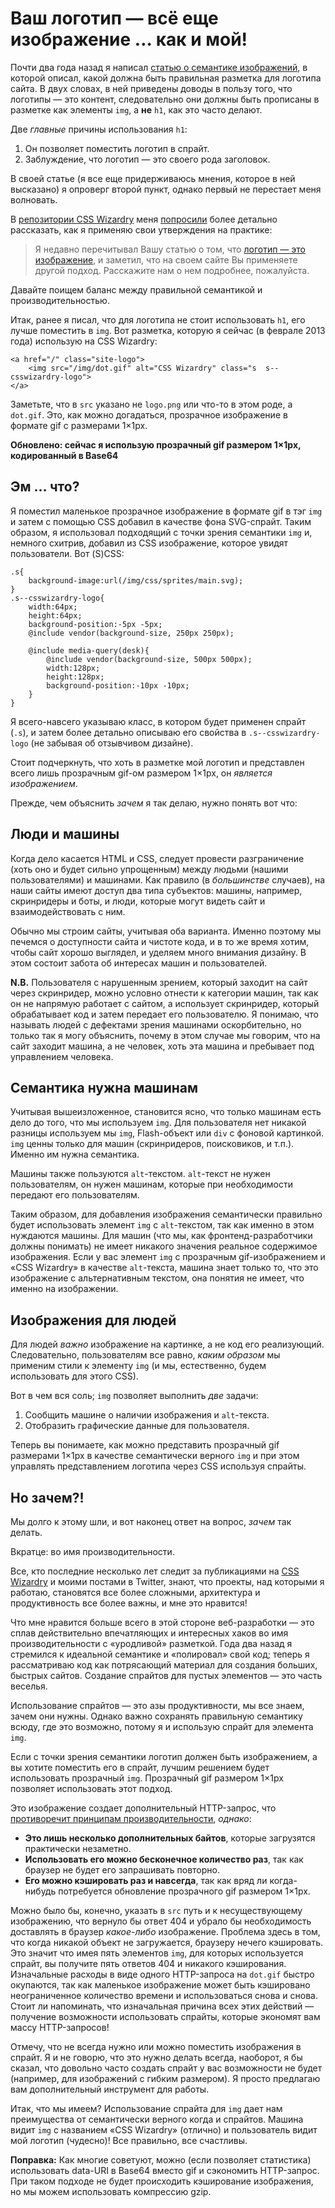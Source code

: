 # Ваш логотип — всё еще изображение … как и мой!

Почти два года назад я написал [статью о семантике изображений][1], в которой
описал, какой должна быть правильная разметка для логотипа сайта. В двух словах,
в ней приведены доводы в пользу того, что логотипы — это контент, следовательно
они должны быть прописаны в разметке как элементы `img`, а **не** `h1`, как это
часто делают.

Две *главные* причины использования `h1`:

1. Он позволяет поместить логотип в спрайт.
2. Заблуждение, что логотип — это своего рода заголовок.

В своей статье (я все еще придерживаюсь мнения, которое в ней высказано) я
опроверг второй пункт, однако первый не перестает меня волновать.

В [репозитории CSS Wizardry][3] меня [попросили][2] более детально рассказать,
как я применяю свои утверждения на практике:

> Я недавно перечитывал Вашу статью о том, что [логотип — это изображение][4], и
заметил, что на своем сайте Вы применяете другой подход. Расскажите нам о нем
подробнее, пожалуйста.

Давайте поищем баланс между правильной семантикой и производительностью.

Итак, ранее я писал, что для логотипа не стоит использовать `h1`, его лучше
поместить в `img`. Вот разметка, которую я сейчас (в феврале 2013 года) 
использую на CSS Wizardry:

	<a href="/" class="site-logo">
		<img src="/img/dot.gif" alt="CSS Wizardry" class="s  s--csswizardry-logo">
	</a>

Заметьте, что в `src` указано не `logo.png` или что-то в этом роде, а `dot.gif`.
Это, как можно догадаться, прозрачное изображение в формате gif с размерами
1×1px.

**Обновлено: сейчас я использую прозрачный gif размером 1×1px, кодированный в
Base64**

## Эм … что?

Я поместил маленькое прозрачное изображение в формате gif в тэг `img` и затем с
помощью CSS добавил в качестве фона SVG-спрайт. Таким образом, я использовал
подходящий с точки зрения семантики `img` и, немного схитрив, добавил из CSS
изображение, которое увидят пользователи. Вот (S)CSS:

	.s{
		background-image:url(/img/css/sprites/main.svg);
	}
	.s--csswizardry-logo{
		width:64px;
		height:64px;
		background-position:-5px -5px;
		@include vendor(background-size, 250px 250px);

		@include media-query(desk){
			@include vendor(background-size, 500px 500px);
			width:128px;
			height:128px;
			background-position:-10px -10px;
		}
	}

Я всего-навсего указываю класс, в котором будет применен спрайт (`.s`), и затем
более детально описываю его свойства в `.s--csswizardry-logo` (не забывая об
отзывчивом дизайне).

Стоит подчеркнуть, что хоть в разметке мой логотип и представлен всего лишь
прозрачным gif-ом размером 1×1px, он *является изображением*.

Прежде, чем объяснить *зачем* я так делаю, нужно понять вот что:

## Люди и машины

Когда дело касается HTML и CSS, следует провести разграничение (хоть оно и будет
сильно упрощенным) между людьми (нашими пользователями) и машинами. Как правило
(в *большинстве* случаев), на наши сайты имеют доступ два типа субъектов: 
машины, например, скринридеры и боты, и люди, которые могут видеть сайт и
взаимодействовать с ним.

Обычно мы строим сайты, учитывая оба варианта. Именно поэтому мы печемся о
доступности сайта и чистоте кода, и в то же время хотим, чтобы сайт хорошо
выглядел, и уделяем много внимания дизайну. В этом состоит забота об интересах
машин и пользователей.

**N.B.** Пользователя с нарушенным зрением, который заходит на сайт через
скринридер, можно условно отнести к категории машин, так как он не напрямую
работает с сайтом, а использует скринридер, который обрабатывает код и затем
передает его пользователю. Я понимаю, что называть людей с дефектами зрения
машинами оскорбительно, но только так я могу объяснить, почему в этом
случае мы говорим, что на сайт заходит машина, а не человек, хоть эта машина и
пребывает под управлением человека.

## Семантика нужна машинам

Учитывая вышеизложенное, становится ясно, что только машинам есть дело до того,
что мы используем `img`. Для пользователя нет никакой разницы используем мы
`img`, Flash-объект или `div` с фоновой картинкой. `img` ценны только для машин
(скринридеров, поисковиков, и т.п.). Именно им нужна семантика.

Машины также пользуются `alt`-текстом. `alt`-текст не нужен пользователям, он
нужен машинам, которые при необходимости передают его пользователям.

Таким образом, для добавления изображения семантически правильно будет
использовать элемент `img` с `alt`-текстом, так как именно в этом нуждаются
машины. Для машин (что мы, как фронтенд-разработчики должны понимать) не имеет
никакого значения реальное содержимое изображения. Если у вас элемент `img` с
прозрачным gif-изображением и «CSS Wizardry» в качестве `alt`-текста, машина
знает только то, что это изображение с альтернативным текстом, она понятия не
имеет, что именно на изображении.

## Изображения для людей

Для людей *важно* изображение на картинке, а не код его реализующий.
Следовательно, пользователям все равно, *каким образом* мы применим стили к
элементу `img` (и мы, естественно, будем использовать для этого CSS).

Вот в чем вся соль; `img` позволяет выполнить *две* задачи:

1. Сообщить машине о наличии изображения и `alt`-текста.
2. Отобразить графические данные для пользователя.

Теперь вы понимаете, как можно представить прозрачный gif размерами 1×1px в
качестве семантически верного `img` и при этом управлять представлением
логотипа через CSS используя спрайты.

## Но зачем?!

Мы долго к этому шли, и вот наконец ответ на вопрос, *зачем* так делать.

Вкратце: во имя производительности.

Все, кто последние несколько лет следит за публикациями на [CSS Wizardry][6] и 
моими постами в Twitter, знают, что проекты, над которыми я работаю, становятся 
все более сложными, архитектура и продуктивность все более важны, и мне это 
нравится!

Что мне нравится больше всего в этой стороне веб-разработки — это сплав
действительно впечатляющих и интересных хаков во имя производительности с
«уродливой» разметкой. Года два назад я стремился к идеальной семантике и
«полировал» свой код; теперь я рассматриваю код как потрясающий материал для
создания больших, быстрых сайтов. Создание спрайтов для пустых элементов — это
часть веселья.

Использование спрайтов — это азы продуктивности, мы все знаем, зачем они нужны.
Однако важно сохранять правильную семантику всюду, где это возможно, потому я и
использую спрайт для элемента `img`.

Если с точки зрения семантики логотип должен быть изображением, а вы хотите
поместить его в спрайт, лучшим решением будет использовать прозрачный `img`.
Прозрачный gif размером 1×1px позволяет использовать этот подход.

Это изображение создает дополнительный HTTP-запрос, что [противоречит принципам
производительности][5], *однако*:

* **Это лишь несколько дополнительных байтов**, которые загрузятся практически
незаметно.
* **Использовать его можно бесконечное количество раз**, так как браузер не
будет его запрашивать повторно.
* **Его можно кэшировать раз и навсегда**, так как вряд ли когда-нибудь
потребуется обновление прозрачного gif размером 1×1px.

Можно было бы, конечно, указать в `src` путь и к несуществующему изображению,
что вернуло бы ответ 404 и убрало бы необходимость доставлять в браузер
*какое-либо* изображение. Проблема здесь в том, что когда никакой объект не
загружается, браузеру нечего кэшировать. Это значит что имея пять элементов
`img`, для которых используется спрайт, вы получите пять ответов 404 и никакого
кэширования. Изначальные расходы в виде одного HTTP-запроса на `dot.gif` быстро
окупаются, так как маленькое изображение может быть кэшировано неограниченное
количество времени и использоваться снова и снова. Стоит ли напоминать, что
изначальная причина всех этих действий — получение возможности использовать
спрайты, которые экономят вам массу HTTP-запросов!

Отмечу, что не всегда нужно или можно поместить изображения в спрайт. Я
и не говорю, что это нужно делать всегда, наоборот, я бы сказал, что довольно 
часто создать спрайт у вас возможности не будет (например, для изображений с 
гибким размером). Я просто предлагаю вам дополнительный инструмент для работы.

Итак, что мы имеем? Использование спрайта для `img` дает нам преимущества от
семантически верного когда и спрайтов. Машина видит `img` с названием
«CSS Wizardry» (отлично) и пользователь видит мой логотип (чудесно)! Все
правильно, все счастливы.

**Поправка:** Как многие советуют, можно (если позволяет статистика)
использовать data-URI в Base64 вместо gif и сэкономить HTTP-запрос.
При таком подходе не будет происходить кэширование изображения, но мы можем
использовать компрессию gzip.

[1]: http://csswizardry.com/2010/10/your-logo-is-an-image-not-a-h1/
[2]: https://github.com/csswizardry/csswizardry.github.com/issues/18
[3]: https://github.com/csswizardry/csswizardry.github.com/
[4]: http://csswizardry.com/2010/10/your-logo-is-an-image-not-a-h1/
[5]: http://csswizardry.com/2013/01/front-end-performance-for-web-designers-and-front-end-developers/#section:http-requests-and-dns-lookups
[6]: http://csswizardry.com/

